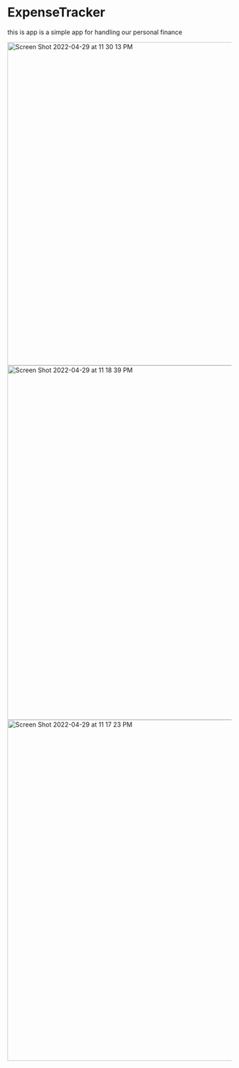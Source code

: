 # ExpenseTracker
 this is app is a simple app for handling our personal finance

<img width="727" alt="Screen Shot 2022-04-29 at 11 30 13 PM" src="https://user-images.githubusercontent.com/82684071/199313170-57cedbdc-bfcd-41b5-8b8c-aaf87ded4b49.png"><img width="797" alt="Screen Shot 2022-04-29 at 11 18 39 PM" src="https://user-images.githubusercontent.com/82684071/199313201-f2f85ae6-8fce-4798-b4aa-496044f2ee16.png"><img width="767" alt="Screen Shot 2022-04-29 at 11 17 23 PM" src="https://user-images.githubusercontent.com/82684071/199313223-ca1f5eaa-24c1-4588-a317-5dbba9a38a32.png">
